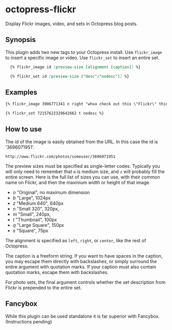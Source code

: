 octopress-flickr
================

Display Flickr images, video, and sets in Octopress blog posts.


## Synopsis

This plugin adds two new tags to your Octopress install. Use `flickr_image` to insert a specific image or video. 
Use `flickr_set` to insert an entire set.

``` md
  {% flickr_image id [preview-size [alignment [caption]] %}

  {% flickr_set id [preview-size ["desc"/"nodesc"]] %}
```

## Examples

``` md
{% flickr_image 3906771341 n right "whoa check out this \"Flickr\" thing!" %}

{% flickr_set 72157622329642662 t nodesc %}
```

## How to use

The id of the image is easily obtained from the URL. In this case the id is '3696071951'.

    http://www.flickr.com/photos/someuser/3696071951

The preview sizes must be specified as single-letter codes. Typically you will only need to remember that `m` is medium size,
and `z` will probably fill the entire screen. Here is the full list of sizes you can use, with their common name on Flickr,
and then the maximum width or height of that image.

* *o*  "Original", no maximum dimension
* *b*  "Large", 1024px
* *z*  "Medium 640", 640px
* *n*  "Small 320", 320px,
* *m*  "Small", 240px,
* *t*  "Thumbnail", 100px
* *q*  "Large Square", 150px
* *s*  "Square", 75px
 
The alignment is specified as `left`, `right`, or `center`, like the rest of Octopress.

The caption is a freeform string. If you want to have spaces in the caption, you may escape them directly with backslashes, or simply surround 
the entire argument with quotation marks. If your caption must also contain quotation marks, escape them with backslashes.

For photo sets, the final argument controls whether the set description from Flickr is prepended to the entire set.

## Fancybox

While this plugin can be used standalone it is far superior with Fancybox. (Instructions pending)
